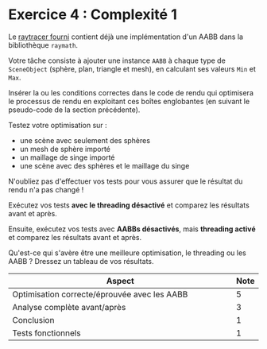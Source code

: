 # Exercice 4 : Complexité 1

Le [raytracer fourni](https://github.com/glassworks/course-optimisation-sample) contient déjà une implémentation d'un AABB dans la bibliothèque `raymath`.

Votre tâche consiste à ajouter une instance `AABB` à chaque type de `SceneObject` (sphère, plan, triangle et mesh), en calculant ses valeurs `Min` et `Max`.

Insérer la ou les conditions correctes dans le code de rendu qui optimisera le processus de rendu en exploitant ces boîtes englobantes (en suivant le pseudo-code de la section précédente).

Testez votre optimisation sur :

* une scène avec seulement des sphères
* un mesh de sphère importé
* un maillage de singe importé
* une scène avec des sphères et le maillage du singe

N'oubliez pas d'effectuer vos tests pour vous assurer que le résultat du rendu n'a pas changé !

Exécutez vos tests **avec le threading désactivé** et comparez les résultats avant et après.

Ensuite, exécutez vos tests avec **AABBs désactivés**, mais **threading activé** et comparez les résultats avant et après.

Qu'est-ce qui s'avère être une meilleure optimisation, le threading ou les AABB ? Dressez un tableau de vos résultats.

<table><thead><tr><th width="612">Aspect</th><th>Note</th></tr></thead><tbody><tr><td>Optimisation correcte/éprouvée avec les AABB</td><td>5</td></tr><tr><td>Analyse complète avant/après</td><td>3</td></tr><tr><td>Conclusion</td><td>1</td></tr><tr><td>Tests fonctionnels</td><td>1</td></tr></tbody></table>
